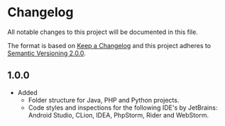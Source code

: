 # Changelog
All notable changes to this project will be documented in this file.

The format is based on [Keep a Changelog][1] and this project adheres to 
[Semantic Versioning 2.0.0][2].

## 1.0.0

* Added
    * Folder structure for Java, PHP and Python projects.
    * Code styles and inspections for the following IDE's by JetBrains: Android Studio, CLion, IDEA, PhpStorm, Rider and WebStorm.


[1]: https://keepachangelog.com/en/1.0.0/
[2]: https://semver.org/
